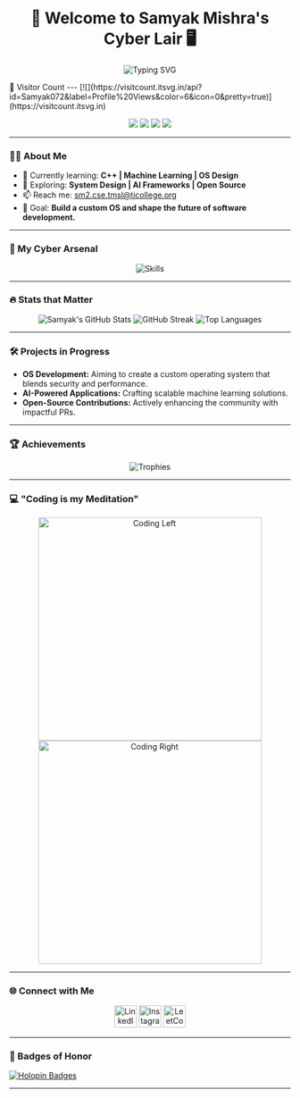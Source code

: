<h1 align="center">🚀 Welcome to Samyak Mishra's Cyber Lair 🖥️</h1>

<p align="center">
<img src="https://readme-typing-svg.herokuapp.com?font=Fira+Code&size=25&duration=4000&color=green&center=true&vCenter=true&lines=Code+Architect+|+SDE+Aspiration;Open-Source+Evangelist;Mastering+ML%2C+DSA%2C+and+OS+Concepts;Breaking+Boundaries+One+Line+of+Code+at+a+Time" alt="Typing SVG">
</p>
🚀 Visitor Count
---
[![](https://visitcount.itsvg.in/api?id=Samyak072&label=Profile%20Views&color=6&icon=0&pretty=true)](https://visitcount.itsvg.in)

<p align="center">
<a href="mailto:sm2.cse.tmsl@ticollege.org"><img src="https://img.shields.io/badge/Email-me-green?style=flat&logo=gmail"></a>
<a href="https://linkedin.com/in/samyak072"><img src="https://img.shields.io/badge/LinkedIn-Samyak072-blue?style=flat&logo=linkedin"></a>
<a href="https://instagram.com/samyak_072"><img src="https://img.shields.io/badge/Instagram-Samyak072-pink?style=flat&logo=instagram"></a>
<a href="https://www.leetcode.com/samyak072"><img src="https://img.shields.io/badge/LeetCode-Samyak072-yellow?style=flat&logo=leetcode"></a>
</p>

---

### 👨‍💻 About Me

- 🌱 Currently learning: **C++ | Machine Learning | OS Design**  
- 🔭 Exploring: **System Design | AI Frameworks | Open Source**  
- 📫 Reach me: [sm2.cse.tmsl@ticollege.org](mailto:sm2.cse.tmsl@ticollege.org)  
- 🎯 Goal: **Build a custom OS and shape the future of software development.**  

---

### 🧰 My Cyber Arsenal
<p align="center">
<img src="https://skillicons.dev/icons?i=linux,cpp,python,java,tensorflow,pytorch,react,flask,django,mysql,mongodb,git,html,css,js" alt="Skills" />
</p>

---

### 🔥 Stats that Matter

<p align="center">
<img src="https://github-readme-stats.vercel.app/api?username=samyak072&show_icons=true&theme=radical" alt="Samyak's GitHub Stats" />
<img src="https://github-readme-streak-stats.herokuapp.com/?user=samyak072&theme=radical" alt="GitHub Streak" />
<img src="https://github-readme-stats.vercel.app/api/top-langs/?username=samyak072&layout=compact&theme=radical" alt="Top Languages" />
</p>

---

### 🛠️ Projects in Progress

- **OS Development:** Aiming to create a custom operating system that blends security and performance.  
- **AI-Powered Applications:** Crafting scalable machine learning solutions.  
- **Open-Source Contributions:** Actively enhancing the community with impactful PRs.  

---

### 🏆 Achievements

<p align="center">
<img src="https://github-profile-trophy.vercel.app/?username=samyak072&theme=dracula&row=1&no-frame=true&margin-w=15" alt="Trophies" />
</p>

---

### 💻 "Coding is my Meditation"

<p align="center">
<img src="https://cdn.dribbble.com/users/1162077/screenshots/3848914/programmer.gif" width="400" alt="Coding Left" />
<img src="https://cdn.dribbble.com/users/2131993/screenshots/4948736/media/45dceb640723d72436c427add7966cf8.gif" width="400" alt="Coding Right" />
</p>

---

### 🌐 Connect with Me
<p align="center">
<a href="https://linkedin.com/in/samyak072"><img src="https://raw.githubusercontent.com/rahuldkjain/github-profile-readme-generator/master/src/images/icons/Social/linked-in-alt.svg" alt="LinkedIn" width="40" /></a>
<a href="https://instagram.com/samyak_072"><img src="https://raw.githubusercontent.com/rahuldkjain/github-profile-readme-generator/master/src/images/icons/Social/instagram.svg" alt="Instagram" width="40" /></a>
<a href="https://www.leetcode.com/samyak072"><img src="https://raw.githubusercontent.com/rahuldkjain/github-profile-readme-generator/master/src/images/icons/Social/leet-code.svg" alt="LeetCode" width="40" /></a>
</p>

---

### 🎯 Badges of Honor
[![Holopin Badges](https://holopin.me/samyak072)](https://holopin.io/@samyak072)

---
